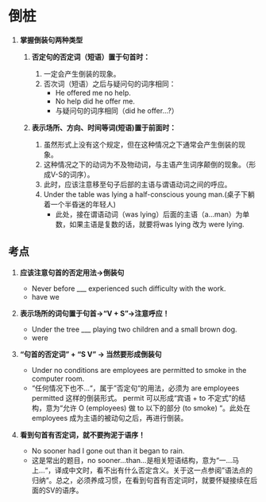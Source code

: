 # 倒桩

1. **掌握倒装句两种类型**
    1. **否定句的否定词（短语）置于句首时：**
        1. 一定会产生倒装的现象。
        1. 否次词（短语）之后与疑问句的词序相同：
            - He offered me no help.
            - No help did he offer me.
            - 与疑问句的词序相同（did he offer...?）

    1. **表示场所、方向、时间等词(短语)置于前面时：**
        1. 虽然形式上没有这个规定，但在这种情况之下通常会产生倒装的现象。
        1. 这种情况之下的动词为不及物动词，与主语产生词序颠倒的现象。（形成V-S的词序）。
        1. 此时，应该注意移至句子后部的主语与谓语动词之间的呼应。
        1. Under the table was lying a half-conscious young man.(桌子下躺着一个半昏迷的年轻人)
            - 此处，接在谓语动词（was lying）后面的主语（a...man）为单数，如果主语是复数的话，就要将was lying 改为 were lying.

## 考点

1. **应该注意句首的否定用法->倒装句**
    - Never before ___ experienced such difficulty with the work.
    - have we

1. **表示场所的词句置于句首->“V + S”->注意呼应！**
    - Under the tree ___ playing two children and a small brown dog.
    - were

1. **“句首的否定词” + “S V” -> 当然要形成倒装句**
    - Under no conditions are employees are permitted to smoke in the computer room.
    - “任何情况下也不...“，属于”否定句“的用法，必须为 are employees permitted 这样的倒装形式。 permit 可以形成“宾语 + to 不定式”的结构，意为“允许 O (employees) 做 to 以下的部分 (to smoke) “。此处在employees 成为主语的被动句之后，再进行倒装。

1. **看到句首有否定词，就不要拘泥于语序！**
    - No sooner had I gone out than it began to rain.
    - 这是常出的题目，no sooner...than...是相关短语结构，意为“一...马上...“，译成中文时，看不出有什么否定含义。关于这一点参阅”语法点的归纳“。总之，必须养成习惯，在看到句首有否定词时，就要怀疑接续在后面的SV的语序。